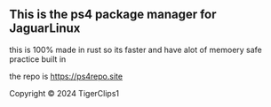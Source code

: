 ## This is the ps4 package manager for JaguarLinux

this is 100% made in rust so its faster and have alot of memoery safe practice built in

the repo is  https://ps4repo.site

Copyright © 2024 TigerClips1
